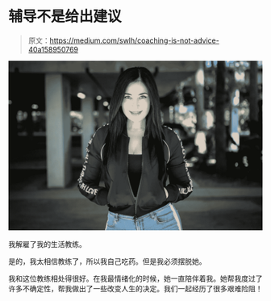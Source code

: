 # 辅导不是给出建议

> 原文：<https://medium.com/swlh/coaching-is-not-advice-40a158950769>

![](img/26a3a0c8814b845d211a30fac3863c19.png)

我解雇了我的生活教练。

是的，我太相信教练了，所以我自己吃药。但是我必须摆脱她。

我和这位教练相处得很好。在我最情绪化的时候，她一直陪伴着我。她帮我度过了许多不确定性，帮我做出了一些改变人生的决定。我们一起经历了很多艰难险阻！